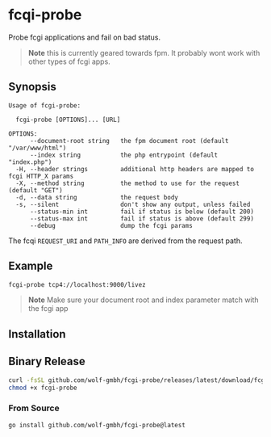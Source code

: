# fcqi-probe

Probe fcgi applications and fail on bad status.

> **Note** this is currently geared towards fpm. It probably wont work with other types of fcgi apps.

## Synopsis

```console
Usage of fcgi-probe:

  fcgi-probe [OPTIONS]... [URL]

OPTIONS:
      --document-root string   the fpm document root (default "/var/www/html")
      --index string           the php entrypoint (default "index.php")
  -H, --header strings         additional http headers are mapped to fcgi HTTP_X params
  -X, --method string          the method to use for the request (default "GET")
  -d, --data string            the request body
  -s, --silent                 don't show any output, unless failed
      --status-min int         fail if status is below (default 200)
      --status-max int         fail if status is above (default 299)
      --debug                  dump the fcgi params
```

The fcqi `REQUEST_URI` and `PATH_INFO` are derived from the request path.

## Example

```bash
fcgi-probe tcp4://localhost:9000/livez
```

> **Note** Make sure your document root and index parameter match with the fcgi app

## Installation

## Binary Release

```bash
curl -fsSL github.com/wolf-gmbh/fcgi-probe/releases/latest/download/fcgi-probe
chmod +x fcgi-probe
```

### From Source

```bash
go install github.com/wolf-gmbh/fcgi-probe@latest
```
